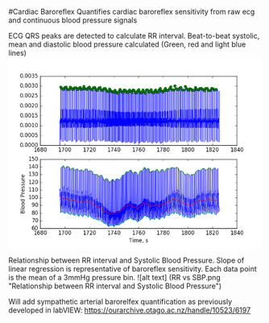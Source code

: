 #Cardiac Baroreflex 
Quantifies cardiac baroreflex sensitivity from raw ecg and continuous blood pressure signals


ECG QRS peaks are detected to calculate RR interval. Beat-to-beat systolic, mean and diastolic blood pressure calculated (Green, red and light blue lines)
![alt text](RRandb2bBP.png "ECG QRS detection and beat-to-beat Systolic, Mean and Diastolic Blood pressure")


Relationship between RR interval and Systolic Blood Pressure. Slope of linear regression is representative of baroreflex sensitivity. Each data point is the mean of a 3mmHg pressure bin. 
![alt text] (RR vs SBP.png "Relationship between RR interval and Systolic Blood Pressure")

Will add sympathetic arterial barorelfex quantification as previously developed in labVIEW: https://ourarchive.otago.ac.nz/handle/10523/6197
